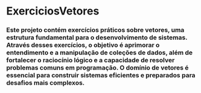 # ExerciciosVetores

<h3> Este projeto contém exercícios práticos sobre vetores, uma estrutura fundamental para o desenvolvimento de sistemas. Através desses exercícios, o objetivo é aprimorar o entendimento e a manipulação de coleções de dados, além de fortalecer o raciocínio lógico e a capacidade de resolver problemas comuns em programação. O domínio de vetores é essencial para construir sistemas eficientes e preparados para desafios mais complexos. </h2>

